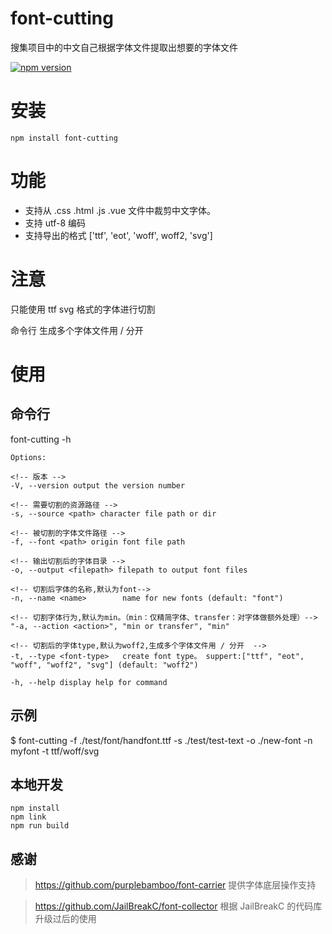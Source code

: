# font-cutting

搜集项目中的中文自己根据字体文件提取出想要的字体文件

[![npm version](https://badge.fury.io/js/font-cutting.svg)](http://badge.fury.io/js/font-cutting)

# 安装

    npm install font-cutting

# 功能

- 支持从 .css .html .js .vue 文件中裁剪中文字体。
- 支持 utf-8 编码
- 支持导出的格式 ['ttf', 'eot', 'woff', woff2, 'svg']

# 注意

只能使用 ttf svg 格式的字体进行切割

命令行 生成多个字体文件用 / 分开

# 使用

## 命令行

font-cutting -h

    Options:

    <!-- 版本 -->
    -V, --version output the version number

    <!-- 需要切割的资源路径 -->
    -s, --source <path> character file path or dir

    <!-- 被切割的字体文件路径 -->
    -f, --font <path> origin font file path

    <!-- 输出切割后的字体目录 -->
    -o, --output <filepath> filepath to output font files

    <!-- 切割后字体的名称,默认为font-->
    -n, --name <name>        name for new fonts (default: "font")

    <!-- 切割字体行为,默认为min。（min：仅精简字体、transfer：对字体做额外处理）-->
    "-a, --action <action>", "min or transfer", "min"

    <!-- 切割后的字体type,默认为woff2,生成多个字体文件用 / 分开  -->
    -t, --type <font-type>   create font type。 suppert:["ttf", "eot", "woff", "woff2", "svg"] (default: "woff2")

    -h, --help display help for command

## 示例

$ font-cutting -f ./test/font/handfont.ttf -s ./test/test-text -o ./new-font -n myfont -t ttf/woff/svg

## 本地开发

```
npm install
npm link
npm run build
```

## 感谢

> <https://github.com/purplebamboo/font-carrier> 提供字体底层操作支持

> <https://github.com/JailBreakC/font-collector> 根据 JailBreakC 的代码库升级过后的使用
